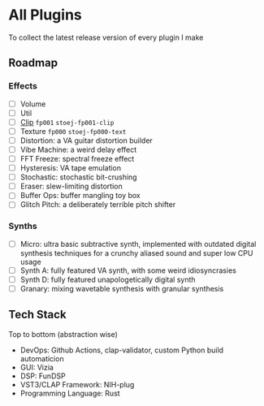 # All Plugins
To collect the latest release version of every plugin I make

## Roadmap
### Effects
- [ ] Volume
- [ ] Util
- [ ] [Clip](../../../clip) `fp001` `stoej-fp001-clip`
- [ ] Texture `fp000` `stoej-fp000-text`
- [ ] Distortion: a VA guitar distortion builder
- [ ] Vibe Machine: a weird delay effect
- [ ] FFT Freeze: spectral freeze effect
- [ ] Hysteresis: VA tape emulation
- [ ] Stochastic: stochastic bit-crushing
- [ ] Eraser: slew-limiting distortion
- [ ] Buffer Ops: buffer mangling toy box
- [ ] Glitch Pitch: a deliberately terrible pitch shifter

### Synths
- [ ] Micro: ultra basic subtractive synth, implemented with outdated digital synthesis techniques for a crunchy aliased sound and super low CPU usage
- [ ] Synth A: fully featured VA synth, with some weird idiosyncrasies
- [ ] Synth D: fully featured unapologetically digital synth
- [ ] Granary: mixing wavetable synthesis with granular synthesis

## Tech Stack
Top to bottom (abstraction wise)

- DevOps: Github Actions, clap-validator, custom Python build automaticion
- GUI: Vizia
- DSP: FunDSP
- VST3/CLAP Framework: NIH-plug
- Programming Language: Rust
